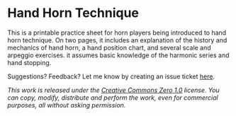# Hand Horn Technique
This is a printable practice sheet for horn players being introduced to hand horn technique.
On two pages, it includes an explanation of the history and mechanics of hand horn,
a hand position chart,
and several scale and arpeggio exercises.
it assumes basic knowledge of the harmonic series
and hand stopping.

Suggestions? Feedback? Let me know by creating an issue ticket [here](https://github.com/claysmalley/hand-horn-technique/issues/new).

_This work is released under the [Creative Commons Zero 1.0](https://creativecommons.org/publicdomain/zero/1.0/) license.
You can copy, modify, distribute and perform the work, even for commercial purposes, all without asking permission._
